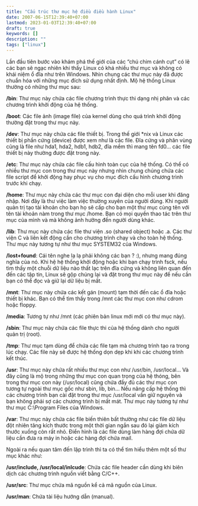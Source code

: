 ```yaml
---
title: "Cấu trúc thư mục hệ điều điều hành Linux"
date: 2007-06-15T12:39:40+07:00
lastmod: 2023-01-03T12:39:40+07:00
draft: true
keywords: []
description: ""
tags: ["linux"]
---
```




Lần đầu tiên bước vào khám phá thế giới của các “chú chim cánh cụt” có lẽ các bạn sẽ ngạc nhiên khi thấy Linux có khá nhiều thư mục và không có khái niệm ổ đĩa như trên Windows. Nhìn chung các thư mục này đã được chuẩn hóa với những mục đích sử dụng nhất định. Mộ hệ thống Linux thường có những thư mục sau:

<!--more-->

**/bin**: Thư mục này chứa các file chương trình thực thi dạng nhị phân và các chương trình khởi động của hệ thống.

**/boot**: Các file ảnh (image file) của kernel dùng cho quá trình khởi động thường đặt trong thư mục này.

**/dev**: Thư mục này chứa các file thiết bị. Trong thế giới *nix và Linux các thiết bị phần cứng (device) được xem như là các file. Đĩa cứng và phân vùng cũng là file như hda1, hda2, hdb1, hdb2, đĩa mềm thì mang tên fd0… các file thiết bị này thường được đặt trong này.

**/etc**: Thư mục này chứa các file cấu hình toàn cục của hệ thống. Có thể có nhiều thư mục con trong thư mục này nhưng nhìn chung chúng chứa các file script để khởi động hay phục vụ cho mục đích cấu hình chương trình trước khi chạy.

**/home**: Thư mục này chứa các thư mục con đại diện cho mỗi user khi đăng nhập. Nơi đây là thư việc làm việc thường xuyên của người dùng. Khi người quản trị tạo tài khoản cho bạn họ sẽ cấp cho bạn một thư mục cùng tên với tên tài khoản nàm trong thư mục /home. Bạn có mọi quyền thao tác trên thư mục của mình và mà không ảnh hưởng đến người dùng khác.

**/lib**: Thư mục này chứa các file thư viện .so (shared object) hoặc .a. Các thư viện C và liên kết động cần cho chương trình chạy và cho toàn hệ thống. Thư mục này tương tự như thư mục SYSTEM32 của Windows.

**/lost+found**: Cái tên nghe lạ lạ phải không các bạn ? :), nhưng mang đúng nghĩa của nó. Khi hệ hệ thống khởi động hoặc khi bạn chạy trình fsck, nếu tìm thấy một chuỗi dữ liệu nào thất lạc trên đĩa cứng và không liên quan đến đến các tập tin, Linux sẽ gộp chúng lại và đặt trong thư mục này để nếu cần bạn có thể đọc và giữ lại dữ liệu bị mất.

**/mnt**: Thư mục này chứa các kết gán (mount) tạm thời đến các ổ đĩa hoặc thiết bị khác. Bạn có thể tìm thấy trong /mnt các thư mục con như cdrom hoặc floppy.

**/media**: Tương tự như /mnt (các phiên bản linux mới mới có thư mục này).

**/sbin**: Thư mục này chứa các file thực thi của hệ thống dành cho người quản trị (root).

**/tmp**: Thư mục tạm dùng để chứa các file tạm mà chương trình tạo ra trong lúc chạy. Các file này sẽ được hệ thống dọn dẹp khi khi các chương trình kết thúc.

**/usr**: Thư mục này chứa rất nhiều thư mục con như /usr/bin, /usr/local… Và đây cũng là mộ trong những thư mục con quan trọng của hệ thóng, bên trong thư mục con này (/usr/local) cũng chứa đầy đủ các thư mục con tương tự ngoài thư mục gốc như sbin, lib, bin… Nếu nâng cấp hệ thống thì các chương trình bạn cài đặt trong thư mục /usr/local vần giữ nguyên và bạn không phải sợ các chương trình bị mất mát. Thư mục này tương tự như thư mục C:\Program Files của Windows.

**/var**: Thư mục này chứa các file biến thiên bất thường như các file dữ liệu đột nhiên tăng kích thước trong một thời gian ngắn sau đó lại giảm kích thước xuống còn rất nhỏ. Điển hình là các file dùng làm hàng đợi chứa dữ liệu cần đưa ra máy in hoặc các hàng đợi chứa mail.

Ngoài ra nếu quan tâm đến lập trình thì ta có thể tìm hiểu thêm một số thư mục khác như:

**/usr/include, /usr/local/inlcude**: Chứa các file header cần dùng khi biên dịch các chương trình nguồn viết bằng C/C++.

**/usr/src**: Thư mục chứa mã nguồn kể cả mã nguồn của Linux.

**/usr/man**: Chứa tài liệu hướng dẫn (manual).
